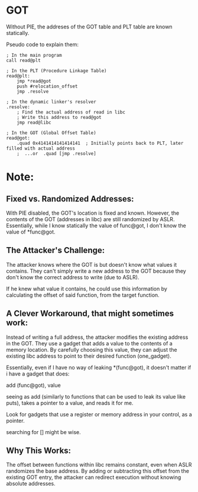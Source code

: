 # GOT

Without PIE, the addreses of the GOT table and PLT table are known statically. 

Pseudo code to explain them:
``````
; In the main program
call read@plt

; In the PLT (Procedure Linkage Table)
read@plt:
    jmp *read@got
    push #relocation_offset
    jmp .resolve

; In the dynamic linker's resolver
.resolve:
    ; Find the actual address of read in libc
    ; Write this address to read@got
    jmp read@libc

; In the GOT (Global Offset Table)
read@got: 
    .quad 0x4141414141414141  ; Initially points back to PLT, later filled with actual address
    ;  ...or  .quad [jmp .resolve]
``````


# Note:

## Fixed vs. Randomized Addresses:

With PIE disabled, the GOT's location is fixed and known.
However, the contents of the GOT (addresses in libc) are still randomized by ASLR.
Essentially, while I know statically the value of func@got, I don't know the value of *func@got.


## The Attacker's Challenge:

The attacker knows where the GOT is but doesn't know what values it contains.
They can't simply write a new address to the GOT because they don't know the correct address to write (due to ASLR).

If he knew what value it contains, he could use this information by calculating the offset of said function, from the target function.


## A Clever Workaround, that might sometimes work:

Instead of writing a full address, the attacker modifies the existing address in the GOT.
They use a gadget that adds a value to the contents of a memory location.
By carefully choosing this value, they can adjust the existing libc address to point to their desired function (one_gadget).

Essentially, even if I have no way of leaking *(func@got), it doesn't matter if i have a gadget that does:

add (func@got), value

seeing as add (similarly to functions that can be used to leak its value like puts), takes a pointer to a value, and reads it for me.

Look for gadgets that use a register or memory address in your control, as a pointer.

searching for [] might be wise.



## Why This Works:

The offset between functions within libc remains constant, even when ASLR randomizes the base address.
By adding or subtracting this offset from the existing GOT entry, the attacker can redirect execution without knowing absolute addresses.
